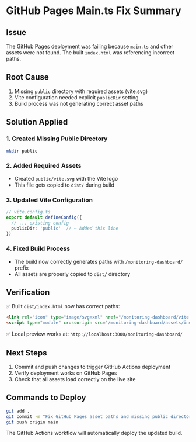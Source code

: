 # GitHub Pages Main.ts Fix Summary

## Issue
The GitHub Pages deployment was failing because `main.ts` and other assets were not found. The built `index.html` was referencing incorrect paths.

## Root Cause
1. Missing `public` directory with required assets (vite.svg)
2. Vite configuration needed explicit `publicDir` setting
3. Build process was not generating correct asset paths

## Solution Applied

### 1. Created Missing Public Directory
```bash
mkdir public
```

### 2. Added Required Assets
- Created `public/vite.svg` with the Vite logo
- This file gets copied to `dist/` during build

### 3. Updated Vite Configuration
```typescript
// vite.config.ts
export default defineConfig({
  // ... existing config
  publicDir: 'public'  // ← Added this line
})
```

### 4. Fixed Build Process
- The build now correctly generates paths with `/monitoring-dashboard/` prefix
- All assets are properly copied to `dist/` directory

## Verification
✅ Built `dist/index.html` now has correct paths:
```html
<link rel="icon" type="image/svg+xml" href="/monitoring-dashboard/vite.svg" />
<script type="module" crossorigin src="/monitoring-dashboard/assets/index-*.js"></script>
```

✅ Local preview works at: `http://localhost:3000/monitoring-dashboard/`

## Next Steps
1. Commit and push changes to trigger GitHub Actions deployment
2. Verify deployment works on GitHub Pages
3. Check that all assets load correctly on the live site

## Commands to Deploy
```bash
git add .
git commit -m "Fix GitHub Pages asset paths and missing public directory"
git push origin main
```

The GitHub Actions workflow will automatically deploy the updated build.